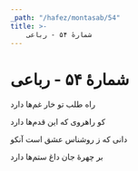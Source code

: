 ```yaml
---
_path: "/hafez/montasab/54"
title: >-
    شمارهٔ ۵۴ - رباعی
---
```

# شمارهٔ ۵۴ - رباعی

<div class="b" id="bn1"><div class="m1"><p>راه طلب تو خار غم‌ها دارد</p></div>
<div class="m2"><p>کو راهروى که این قدم‌ها دارد</p></div></div>
<div class="b" id="bn2"><div class="m1"><p>دانى که ز روشناس عشق است آنکو</p></div>
<div class="m2"><p>بر چهرهٔ جان داغ ستم‌ها دارد</p></div></div>
